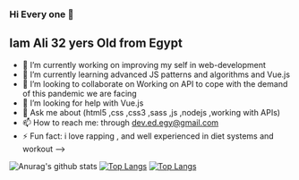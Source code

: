 ### Hi Every one 👋
## Iam Ali 32 yers Old from Egypt 

- 🔭 I’m currently working on improving my self in web-development 
- 🌱 I’m currently learning  advanced JS patterns and algorithms  and Vue.js 
- 👯 I’m looking to collaborate on Working on API to cope with the demand of this pandemic we are facing
- 🤔 I’m looking for help with  Vue.js
- 💬 Ask me about   (html5 ,css ,css3 ,sass ,js ,nodejs ,working with APIs) 
- 📫 How to reach me: through dev.ed.egy@gmail.com
- ⚡ Fun fact: i love rapping  , and well experienced in diet systems and workout 
-->

![Anurag's github stats](https://github-readme-stats.vercel.app/api?username=Arigatouz&show_icons=true&theme=tokyonight)
[![Top Langs](https://github-readme-stats.vercel.app/api/top-langs/?username=Arigatouz&theme=tokyonight)](https://github.com/Arigatouz/github-readme-stats)
[![Top Langs](https://github-readme-stats.vercel.app/api/top-langs/?username=Arigatouz&hide=html&theme=tokyonight)](https://github.com/Arigatouz/github-readme-stats)


